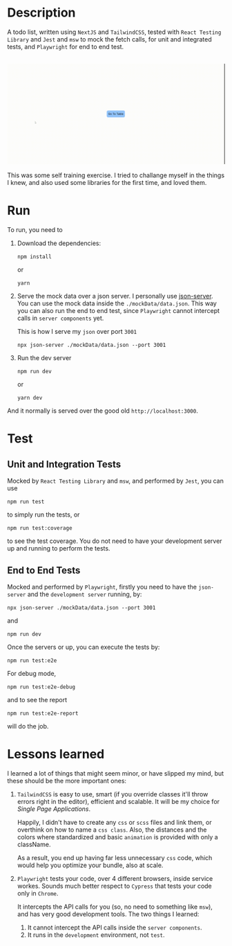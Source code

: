 # Description
A todo list, written using `NextJS` and `TailwindCSS`, tested with `React Testing Library` and `Jest` and `msw` to mock the fetch calls, for unit and integrated tests, and `Playwright` for end to end test.

<br/>

<img src="./public/todo-list.gif"/>

</br>

This was some self training exercise. I tried to challange myself in the things I knew, and also used some libraries for the first time, and loved them.


# Run
To run, you need to
1. Download the dependencies:
	```
	npm install
	```
	or
	```
	yarn
	```
2. Serve the mock data over a json server. I personally use [json-server](https://www.npmjs.com/package/json-server). You can use the mock data inside the `./mockData/data.json`. This way you can also run the end to end test, since `Playwright` cannot intercept calls in `server components` yet.
   
   This is how I serve my `json` over port `3001`
   ```
   npx json-server ./mockData/data.json --port 3001
   ```
3. Run the dev server
   ```
   npm run dev
   ```
   or
   ```
   yarn dev
   ```

And it normally is served over the good old `http://localhost:3000`.

# Test

## Unit and Integration Tests
Mocked by `React Testing Library` and `msw`, and performed by `Jest`, you can use
```
npm run test
```
to simply run the tests, or
```
npm run test:coverage
```
to see the test coverage. You do not need to have your development server up and running to perform the tests.
## End to End Tests
Mocked and performed by `Playwright`, firstly you need to have the `json-server` and the `development server` running, by:

```
npx json-server ./mockData/data.json --port 3001
```
and
```
npm run dev
```
Once the servers or up, you can execute the tests by: 
```
npm run test:e2e
```
For debug mode, 
```
npm run test:e2e-debug
```
and to see the report
```
npm run test:e2e-report
```
will do the job.

# Lessons learned
I learned a lot of things that might seem minor, or have slipped my mind, but these should be the more important ones:

1. `TailwindCSS` is easy to use, smart (if you override classes it'll throw errors right in the editor), efficient and scalable. It will be my choice for _Single Page Applications_. 
   
   Happily, I didn't have to create any `css` or `scss` files and link them, or overthink on how to name a `css class`. Also, the distances and the colors where standardized and basic `animation` is provided with only a className.

	As a result, you end up having far less unnecessary `css` code, which would help you optimize your bundle, also at scale.
   
2. `Playwright` tests your code, over 4 different browsers, inside service workes. Sounds much better respect to `Cypress` that tests your code only in `Chrome`.
	
	It intercepts the API calls for you (so, no need to something like `msw`), and has very good development tools. The two things I learned:
      1. It cannot intercept the API calls inside the `server components`.
      2. It runs in the `development` environment, not `test`.
